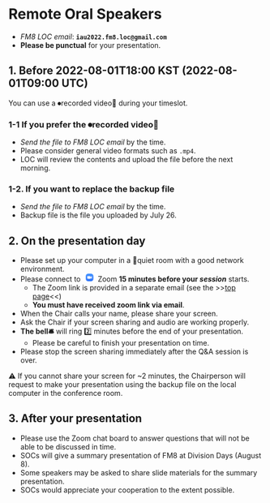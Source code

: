 # Remote Oral Speakers
* _FM8 LOC email_: **``iau2022.fm8.loc@gmail.com``**
* **Please be punctual** for your presentation.

## 1. Before 2022-08-01T18:00 KST (2022-08-01T09:00 UTC)

You can use a ⏺recorded video🎥 during your timeslot. 

### 1-1 If you prefer the ⏺recorded video🎥
* _Send the file to FM8 LOC email_ by the time. 
* Please consider general video formats such as ``.mp4``.
* LOC will review the contents and upload the file before the next morning.


### 1-2. If you want to replace the backup file 
* _Send the file to FM8 LOC email_ by the time. 
* Backup file is the file you uploaded by July 26. 



## 2. On the presentation day

* Please set up your computer in a 🤫quiet room with a good network environment.
* Please connect to <img src="imgs/Zoom-icon.png" width="30"/>Zoom **15 minutes before your _session_** starts.
  * The Zoom link is provided in a separate email (see the >>[top page](index.md#zoom-links)<<) 
  * **You must have received zoom link via email**.
* When the Chair calls your name, please share your screen.
* Ask the Chair if your screen sharing and audio are working properly.
* **The bell🛎** will ring 2️⃣ minutes before the end of your presentation. 
  * Please be careful to finish your presentation on time.
* Please stop the screen sharing immediately after the Q&A session is over.

⚠️ If you cannot share your screen for ~2 minutes, the Chairperson will request to make your presentation using the backup file on the local computer in the conference room.


## 3. After your presentation
* Please use the Zoom chat board to answer questions that will not be able to be discussed in time.
* SOCs will give a summary presentation of FM8 at Division Days (August 8). 
* Some speakers may be asked to share slide materials for the summary presentation. 
* SOCs would appreciate your cooperation to the extent possible.

